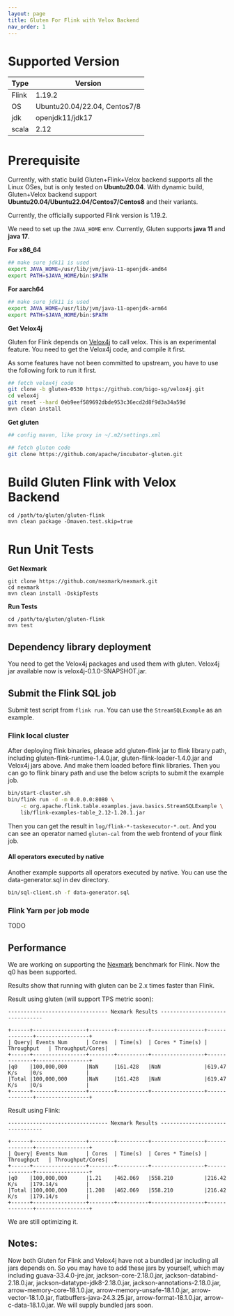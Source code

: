 ```yaml
---
layout: page
title: Gluten For Flink with Velox Backend
nav_order: 1
---
```


# Supported Version

| Type  | Version                      |
|-------|------------------------------|
| Flink | 1.19.2                       |
| OS    | Ubuntu20.04/22.04, Centos7/8 |
| jdk   | openjdk11/jdk17              |
| scala | 2.12                         |

# Prerequisite

Currently, with static build Gluten+Flink+Velox backend supports all the Linux OSes, but is only tested on **Ubuntu20.04**. With dynamic build, Gluten+Velox backend support **Ubuntu20.04/Ubuntu22.04/Centos7/Centos8** and their variants.

Currently, the officially supported Flink version is 1.19.2.

We need to set up the `JAVA_HOME` env. Currently, Gluten supports **java 11** and **java 17**.

**For x86_64**

```bash
## make sure jdk11 is used
export JAVA_HOME=/usr/lib/jvm/java-11-openjdk-amd64
export PATH=$JAVA_HOME/bin:$PATH
```

**For aarch64**

```bash
## make sure jdk11 is used
export JAVA_HOME=/usr/lib/jvm/java-11-openjdk-arm64
export PATH=$JAVA_HOME/bin:$PATH
```

**Get Velox4j**

Gluten for Flink depends on [Velox4j](https://github.com/velox4j/velox4j) to call velox. This is an experimental feature.
You need to get the Velox4j code, and compile it first.

As some features have not been committed to upstream, you have to use the following fork to run it first.

```bash
## fetch velox4j code
git clone -b gluten-0530 https://github.com/bigo-sg/velox4j.git
cd velox4j
git reset --hard 0eb9eef589692dbde953c36ecd2d8f9d3a34a59d
mvn clean install
```
**Get gluten**

```bash
## config maven, like proxy in ~/.m2/settings.xml

## fetch gluten code
git clone https://github.com/apache/incubator-gluten.git
```

# Build Gluten Flink with Velox Backend

```
cd /path/to/gluten/gluten-flink
mvn clean package -Dmaven.test.skip=true
```

# Run Unit Tests
**Get Nexmark**
```shell
git clone https://github.com/nexmark/nexmark.git
cd nexmark
mvn clean install -DskipTests
```
**Run Tests**
```shell
cd /path/to/gluten/gluten-flink
mvn test
```
## Dependency library deployment

You need to get the Velox4j packages and used them with gluten.
Velox4j jar available now is velox4j-0.1.0-SNAPSHOT.jar. 

## Submit the Flink SQL job

Submit test script from `flink run`. You can use the `StreamSQLExample` as an example. 

### Flink local cluster

After deploying flink binaries, please add gluten-flink jar to flink library path,
including gluten-flink-runtime-1.4.0.jar, gluten-flink-loader-1.4.0.jar and Velox4j jars above.
And make them loaded before flink libraries.
Then you can go to flink binary path and use the below scripts to
submit the example job.

```bash
bin/start-cluster.sh
bin/flink run -d -m 0.0.0.0:8080 \
    -c org.apache.flink.table.examples.java.basics.StreamSQLExample \
    lib/flink-examples-table_2.12-1.20.1.jar
```

Then you can get the result in `log/flink-*-taskexecutor-*.out`.
And you can see an operator named `gluten-cal` from the web frontend of your flink job. 

#### All operators executed by native
Another example supports all operators executed by native. 
You can use the data-generator.sql in dev directory.

```bash
bin/sql-client.sh -f data-generator.sql
```

### Flink Yarn per job mode

TODO

## Performance
We are working on supporting the [Nexmark](https://github.com/nexmark/nexmark) benchmark for Flink.
Now the q0 has been supported.

Results show that running with gluten can be 2.x times faster than Flink.

Result using gluten (will support TPS metric soon):
```
-------------------------------- Nexmark Results --------------------------------

+------+-----------------+--------+----------+-----------------+--------------+-----------------+
| Query| Events Num      | Cores  | Time(s)  | Cores * Time(s) | Throughput   | Throughput/Cores|
+------+-----------------+--------+----------+-----------------+--------------+-----------------+
|q0    |100,000,000      |NaN     |161.428   |NaN              |619.47 K/s    |0/s              |
|Total |100,000,000      |NaN     |161.428   |NaN              |619.47 K/s    |0/s              |
+------+-----------------+--------+----------+-----------------+--------------+-----------------+
```

Result using Flink:
```
-------------------------------- Nexmark Results --------------------------------

+------+-----------------+--------+----------+-----------------+--------------+-----------------+
| Query| Events Num      | Cores  | Time(s)  | Cores * Time(s) | Throughput   | Throughput/Cores|
+------+-----------------+--------+----------+-----------------+--------------+-----------------+
|q0    |100,000,000      |1.21    |462.069   |558.210          |216.42 K/s    |179.14/s         |
|Total |100,000,000      |1.208   |462.069   |558.210          |216.42 K/s    |179.14/s         |
+------+-----------------+--------+----------+-----------------+--------------+-----------------+
```
We are still optimizing it.

## Notes:
Now both Gluten for Flink and Velox4j have not a bundled jar including all jars depends on.
So you may have to add these jars by yourself, which may including guava-33.4.0-jre.jar, jackson-core-2.18.0.jar,
jackson-databind-2.18.0.jar, jackson-datatype-jdk8-2.18.0.jar, jackson-annotations-2.18.0.jar, arrow-memory-core-18.1.0.jar,
arrow-memory-unsafe-18.1.0.jar, arrow-vector-18.1.0.jar, flatbuffers-java-24.3.25.jar, arrow-format-18.1.0.jar, arrow-c-data-18.1.0.jar.
We will supply bundled jars soon.
